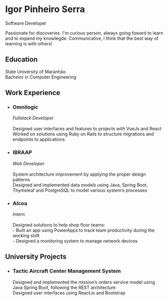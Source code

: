 # Igor Pinheiro Serra
  Software Developer
  
  Passionate for discoveries. I'm curious person, always going foward to learn and to expand my knowlegde.
  Communicative, I think that the best way of learning is with others!

  ## Education
  State University of Maranhão\
  Bachelor in Computer Engineering

  ## Work Experience
  + ### Omnilogic
    *Fullstack Developer*\
    \
      Designed user interfaces and features to projects with VueJs and React\
      Worked on solutions using Ruby on Rails to structure migrations and endpoints to applications
    
  + ### IBRAAP
    *Web Developer*\
    \
      System architecture improvement by applying the proper design patterns\
      Designed and implemented data models using Java, Spring Boot, Thymeleaf and PostgreSQL to model various system’s processes

  + ### Alcoa
    *Intern*\
    \
      Designed solutions to help shop floor teams:\
         -  Built an app using PowerApps to track team productivity during the working shift\
         -  Designed a monitoring system to manage network devices

## University Projects
  + ### Tactic Aircraft Center Management System
    Designed and implemented the mission’s orders service model using Java Spring Boot, following the REST architecture\
    Designed user interfaces using ReactJs and Bootstrap
